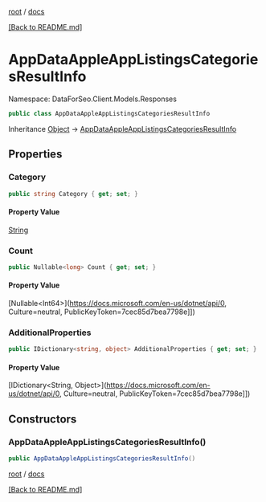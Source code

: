 [root](./../ "root") / [docs](./ "docs")

[[Back to README.md]](./../README.md "[Back to README.md]")

# AppDataAppleAppListingsCategoriesResultInfo

Namespace: DataForSeo.Client.Models.Responses

```csharp
public class AppDataAppleAppListingsCategoriesResultInfo
```

Inheritance [Object](https://docs.microsoft.com/en-us/dotnet/api/Object) → [AppDataAppleAppListingsCategoriesResultInfo](./AppDataAppleAppListingsCategoriesResultInfo.md)

## Properties

### **Category**

```csharp
public string Category { get; set; }
```

#### Property Value

[String](https://docs.microsoft.com/en-us/dotnet/api/String)<br>

### **Count**

```csharp
public Nullable<long> Count { get; set; }
```

#### Property Value

[Nullable&lt;Int64&gt;](https://docs.microsoft.com/en-us/dotnet/api/0, Culture=neutral, PublicKeyToken=7cec85d7bea7798e]])<br>

### **AdditionalProperties**

```csharp
public IDictionary<string, object> AdditionalProperties { get; set; }
```

#### Property Value

[IDictionary&lt;String, Object&gt;](https://docs.microsoft.com/en-us/dotnet/api/0, Culture=neutral, PublicKeyToken=7cec85d7bea7798e]])<br>

## Constructors

### **AppDataAppleAppListingsCategoriesResultInfo()**

```csharp
public AppDataAppleAppListingsCategoriesResultInfo()
```

[root](./../ "root") / [docs](./ "docs")

[[Back to README.md]](./../README.md "[Back to README.md]")